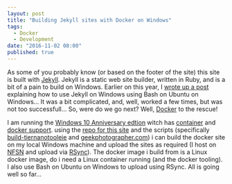 ```yaml
---
layout: post
title: "Building Jekyll sites with Docker on Windows"
tags: 
  - Docker
  - Development
date: "2016-11-02 08:00"
published: true
---
```

As some of you probably know (or based on the footer of the site) this site is built with [Jekyll][1]. Jekyll is a static web site builder, written in Ruby, and is a bit of a pain to build on Windows. Earlier on this year, I [wrote up a post][2] explaining how to use Jekyll on Windows using Bash on Ubuntu on Windows... It was a bit complicated, and, well, worked a few times, but was not too successfull... So, were do we go next? Well, [Docker][3] to the rescue!

I am running the [Windows 10 Anniversary edtion][4] witch has [container][5] and [docker support][6].  using the [repo for this site][7] and the scripts (specifically [build-tiernanotooleie][8] and [geekphotographer.com][9]) i can build the docker site on my local Windows machine and upload the sites as required (I host on [NFSN][10] and upload via [RSync][11]). The docker image i build from is a Linux docker image, do i need a Linux container running (and the docker tooling). I also use Bash on Ubuntu on Windows to upload using RSync. All is going well so far... 

[1]:https://jekyllrb.com/
[2]:https://www.tiernanotoole.ie/2016/04/11/installing-jekyll-on-bash-on-ubuntu-on-windows.html
[3]:http://www.docker.io
[4]:https://blogs.windows.com/windowsexperience/2016/08/02/how-to-get-the-windows-10-anniversary-update/
[5]:https://msdn.microsoft.com/en-us/virtualization/windowscontainers/quick_start/quick_start_windows_10
[6]:https://docs.docker.com/engine/getstarted/step_one/
[7]:https://github.com/tiernano/www.tiernanotoole.ie-docker
[8]:https://github.com/tiernano/www.tiernanotoole.ie-docker/blob/master/build-tiernanotooleie
[9]:https://github.com/tiernano/www.tiernanotoole.ie-docker/blob/master/geekphotographer.com
[10]:http://www.nearlyfreespeech.net
[11]:https://en.wikipedia.org/wiki/Rsync